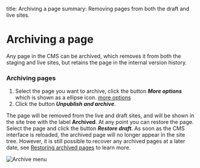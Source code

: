 title: Archiving a page
summary: Removing pages from both the draft and live sites.

# Archiving a page
Any page in the CMS can be archived, which removes it from both the staging and live sites, but retains the page in the internal version history.

### Archiving pages

 1. Select the page you want to archive, click the button ***More options*** which is shown as a ellipse icon. [more options](/_images/more-options.png)
 2. Click the button ***Unpublish and archive***.

The page will be removed from the live and draft sites, and will be shown in the site tree with the label **Archived**. At any point you can restore the page. Select the page and click the button ***Restore draft***. As soon as the CMS interface is reloaded, the archived page will no longer appear in the site tree. However, it is still possible to recover any archived pages at a later date, see [Restoring archived pages](restoring_archived_pages) to learn more.

![Archive menu](/_images/Archive-Menu.png)
